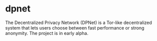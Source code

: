 # dpnet
The Decentralized Privacy Network (DPNet) is a Tor-like decentralized system that lets users choose between fast performance or strong anonymity. The project is in early alpha.
